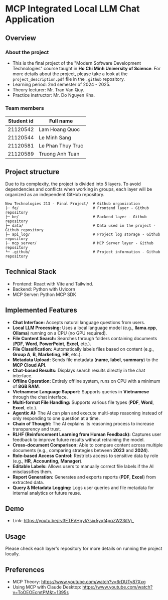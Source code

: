 # MCP Integrated Local LLM Chat Application

## Overview

### About the project

- This is the final project of the "Modern Software Development Technologies" course taught in **Ho Chi Minh University of Science**. For more details about the project, please take a look at the `project_description.pdf` file in the `.github` repository.
- Learning period: 2nd semester of 2024 - 2025.
- Theory lecturer: Mr. Tran Van Quy.
- Practice instructor: Mr. Do Nguyen Kha.

### Team members

| Student id | Full name         |
| ---------- | ----------------- |
| 21120542   | Lam Hoang Quoc    |
| 21120544   | Le Minh Sang      |
| 21120581   | Le Phan Thuy Truc |
| 21120589   | Truong Anh Tuan   |

## Project structure

Due to its complexity, the project is divided into 5 layers. To avoid dependencies and conflicts when working in groups, each layer will be organized as an independent GitHub repository.

```
New Technologies 213 - Final Project/  # Github organization
├─ fe/                                 # Frontend layer - Github repository
├─ be/                                 # Backend layer - Github repository
├─ data/                               # Data used in the project - Github repository
├─ api_log/                            # Project log storage - Github repository
├─ mcp_server/                         # MCP Server layer - Github repository
└─ .github/                            # Project information - Github repository
```

## Technical Stack

- Frontend: React with Vite and Tailwind.
- Backend: Python with Uvicorn
- MCP Server: Python MCP SDK

## Implemented Features

- **Chat Interface:** Accepts natural language questions from users.
- **Local LLM Processing:** Uses a local language model (e.g., **llama.cpp**, **Ollama**) running on a CPU (no GPU required).
- **File Content Search:** Searches through folders containing documents (**PDF**, **Word**, **PowerPoint**, **Excel**, etc.).
- **File Classification:** Automatically labels files based on content (e.g., **Group A**, **B**, **Marketing**, **HR**, etc.).
- **Metadata Upload:** Sends file metadata (**name**, **label**, **summary**) to the **MCP Cloud API**.
- **Chat-based Results:** Displays search results directly in the chat interface.
- **Offline Operation:** Entirely offline system, runs on CPU with a minimum of **8GB RAM**.
- **Vietnamese Language Support:** Supports queries in **Vietnamese** through the chat interface.
- **Multi-format File Handling:** Supports various file types (**PDF**, **Word**, **Excel**, etc.).
- **Agentic AI:** The AI can plan and execute multi-step reasoning instead of only responding to one question at a time.
- **Chain of Thought:** The AI explains its reasoning process to increase transparency and trust.
- **RLHF (Reinforcement Learning from Human Feedback):** Captures user feedback to improve future results without retraining the model.
- **Cross-document Comparison:** Able to compare content across multiple documents (e.g., comparing strategies between **2023** and **2024**).
- **Role-based Access Control:** Restricts access to sensitive data by role (e.g., **HR**, **Accounting**, **Manager**).
- **Editable Labels:** Allows users to manually correct file labels if the AI misclassifies them.
- **Report Generation:** Generates and exports reports (**PDF**, **Excel**) from extracted data.
- **Query & Metadata Logging:** Logs user queries and file metadata for internal analytics or future reuse.

## Demo

- Link: https://youtu.be/rv3ETFVHgyk?si=5yqf4pqzW23ifVj_

## Usage

Please check each layer's repository for more details on running the project locally.

## Preferences

- MCP Theory: https://www.youtube.com/watch?v=6rDUTy87Xxg
- Using MCP with Claude Desktop: https://www.youtube.com/watch?v=ToOEOEcmtPM&t=1395s
